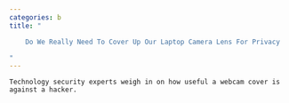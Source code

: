 ```yaml
---
categories: b
title: "

    Do We Really Need To Cover Up Our Laptop Camera Lens For Privacy

"
---
```



    Technology security experts weigh in on how useful a webcam cover is against a hacker.

